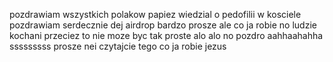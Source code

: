 pozdrawiam wszystkich polakow
papiez wiedzial o pedofilii w kosciele 
pozdrawiam serdecznie
dej airdrop
bardzo prosze
ale co ja robie
no ludzie kochani
przeciez to nie moze byc tak proste 
alo alo
no pozdro 
aahhaahahha
sssssssss
prosze nei czytajcie tego 
co ja robie jezus 

